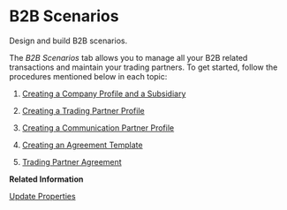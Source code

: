 <!-- loioc55eb4df4d8f4905aa5029e12f76d2c0 -->

# B2B Scenarios

Design and build B2B scenarios.

The *B2B Scenarios* tab allows you to manage all your B2B related transactions and maintain your trading partners. To get started, follow the procedures mentioned below in each topic:

1.  [Creating a Company Profile and a Subsidiary](creating-a-company-profile-and-a-subsidiary-909d928.md)

2.  [Creating a Trading Partner Profile](creating-a-trading-partner-profile-542fb11.md)
3.  [Creating a Communication Partner Profile](creating-a-communication-partner-profile-49a6b02.md)
4.  [Creating an Agreement Template](creating-an-agreement-template-9692cb1.md)
5.  [Trading Partner Agreement](trading-partner-agreement-9bd43c9.md)

**Related Information**  


[Update Properties](update-properties-ba066bb.md "Update the Type System version in your agreements.")

